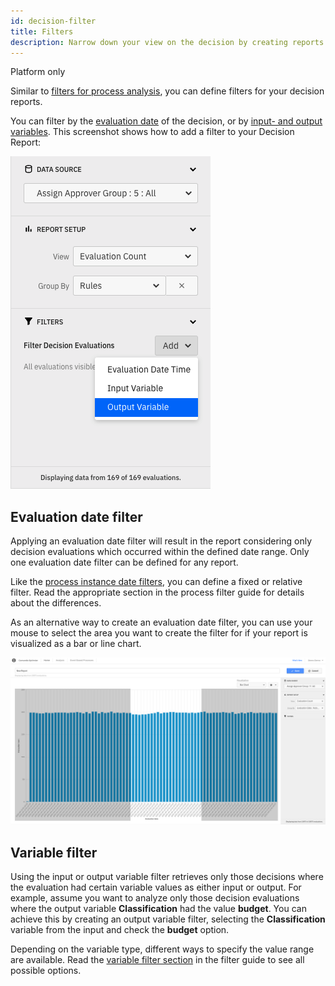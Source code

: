 ```yaml
---
id: decision-filter
title: Filters
description: Narrow down your view on the decision by creating reports based on a subset of all decision evaluations.
---
```


<span class="badge badge--platform">Platform only</span>

Similar to [filters for process analysis](../additional-features/filters.md), you can define filters for your decision reports.

You can filter by the [evaluation date](#evaluation-date-filter) of the decision, or by [input- and output variables](#variable-filter). This screenshot shows how to add a filter to your Decision Report:

![Decision Report with open filter list in Camunda Optimize](./img/report-with-filterlist-open.png)

## Evaluation date filter

Applying an evaluation date filter will result in the report considering only decision evaluations which occurred within the defined date range. Only one evaluation date filter can be defined for any report.

Like the [process instance date filters](../additional-features/filters.md#date-filters), you can define a fixed or relative filter. Read the appropriate section in the process filter guide for details about the differences.

As an alternative way to create an evaluation date filter, you can use your mouse to select the area you want to create the filter for if your report is visualized as a bar or line chart.

![Zooming into a section of the chart](./img/zoom-in.png)

## Variable filter

Using the input or output variable filter retrieves only those decisions where the evaluation had certain variable values as either input or output. For example, assume you want to analyze only those decision evaluations where the output variable **Classification** had the value **budget**. You can achieve this by creating an output variable filter, selecting the **Classification** variable from the input and check the **budget** option.

Depending on the variable type, different ways to specify the value range are available. Read the [variable filter section](../additional-features/filters.md#variable-filter) in the filter guide to see all possible options.